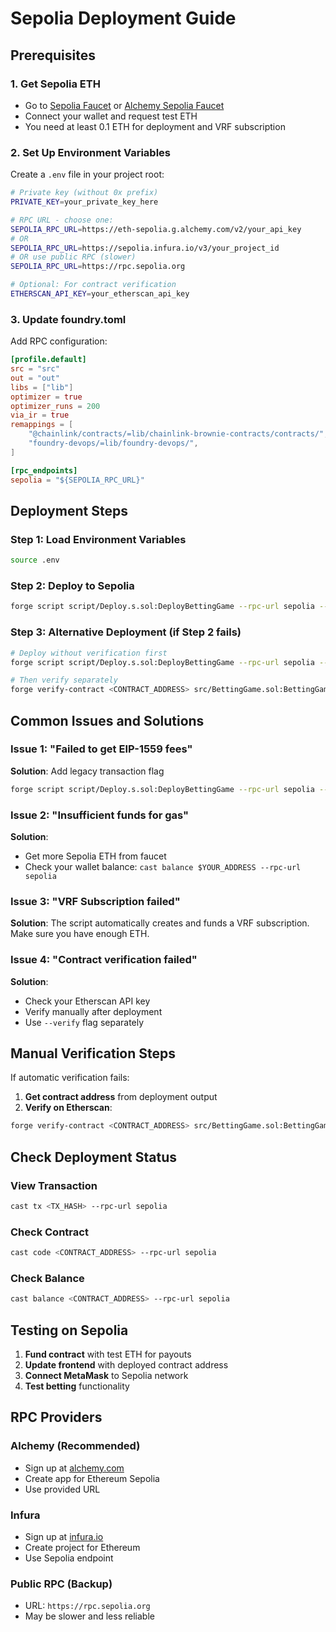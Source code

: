 # Sepolia Deployment Guide

## Prerequisites

### 1. Get Sepolia ETH
- Go to [Sepolia Faucet](https://sepoliafaucet.com/) or [Alchemy Sepolia Faucet](https://sepoliafaucet.com/)
- Connect your wallet and request test ETH
- You need at least 0.1 ETH for deployment and VRF subscription

### 2. Set Up Environment Variables

Create a `.env` file in your project root:

```bash
# Private key (without 0x prefix)
PRIVATE_KEY=your_private_key_here

# RPC URL - choose one:
SEPOLIA_RPC_URL=https://eth-sepolia.g.alchemy.com/v2/your_api_key
# OR
SEPOLIA_RPC_URL=https://sepolia.infura.io/v3/your_project_id
# OR use public RPC (slower)
SEPOLIA_RPC_URL=https://rpc.sepolia.org

# Optional: For contract verification
ETHERSCAN_API_KEY=your_etherscan_api_key
```

### 3. Update foundry.toml

Add RPC configuration:

```toml
[profile.default]
src = "src"
out = "out"
libs = ["lib"]
optimizer = true
optimizer_runs = 200
via_ir = true
remappings = [
    "@chainlink/contracts/=lib/chainlink-brownie-contracts/contracts/",
    "foundry-devops/=lib/foundry-devops/",
]

[rpc_endpoints]
sepolia = "${SEPOLIA_RPC_URL}"
```

## Deployment Steps

### Step 1: Load Environment Variables
```bash
source .env
```

### Step 2: Deploy to Sepolia
```bash
forge script script/Deploy.s.sol:DeployBettingGame --rpc-url sepolia --private-key $PRIVATE_KEY --broadcast --verify --etherscan-api-key $ETHERSCAN_API_KEY
```

### Step 3: Alternative Deployment (if Step 2 fails)
```bash
# Deploy without verification first
forge script script/Deploy.s.sol:DeployBettingGame --rpc-url sepolia --private-key $PRIVATE_KEY --broadcast

# Then verify separately
forge verify-contract <CONTRACT_ADDRESS> src/BettingGame.sol:BettingGame --chain-id 11155111 --etherscan-api-key $ETHERSCAN_API_KEY
```

## Common Issues and Solutions

### Issue 1: "Failed to get EIP-1559 fees"
**Solution**: Add legacy transaction flag
```bash
forge script script/Deploy.s.sol:DeployBettingGame --rpc-url sepolia --private-key $PRIVATE_KEY --broadcast --legacy
```

### Issue 2: "Insufficient funds for gas"
**Solution**: 
- Get more Sepolia ETH from faucet
- Check your wallet balance: `cast balance $YOUR_ADDRESS --rpc-url sepolia`

### Issue 3: "VRF Subscription failed"
**Solution**: The script automatically creates and funds a VRF subscription. Make sure you have enough ETH.

### Issue 4: "Contract verification failed"
**Solution**: 
- Check your Etherscan API key
- Verify manually after deployment
- Use `--verify` flag separately

## Manual Verification Steps

If automatic verification fails:

1. **Get contract address** from deployment output
2. **Verify on Etherscan**:
```bash
forge verify-contract <CONTRACT_ADDRESS> src/BettingGame.sol:BettingGame --chain-id 11155111 --etherscan-api-key $ETHERSCAN_API_KEY --constructor-args $(cast abi-encode "constructor(uint64,address,bytes32,uint32)" <SUBSCRIPTION_ID> <VRF_COORDINATOR> <GAS_LANE> <CALLBACK_GAS_LIMIT>)
```

## Check Deployment Status

### View Transaction
```bash
cast tx <TX_HASH> --rpc-url sepolia
```

### Check Contract
```bash
cast code <CONTRACT_ADDRESS> --rpc-url sepolia
```

### Check Balance
```bash
cast balance <CONTRACT_ADDRESS> --rpc-url sepolia
```

## Testing on Sepolia

1. **Fund contract** with test ETH for payouts
2. **Update frontend** with deployed contract address
3. **Connect MetaMask** to Sepolia network
4. **Test betting** functionality

## RPC Providers

### Alchemy (Recommended)
- Sign up at [alchemy.com](https://alchemy.com)
- Create app for Ethereum Sepolia
- Use provided URL

### Infura
- Sign up at [infura.io](https://infura.io)
- Create project for Ethereum
- Use Sepolia endpoint

### Public RPC (Backup)
- URL: `https://rpc.sepolia.org`
- May be slower and less reliable
